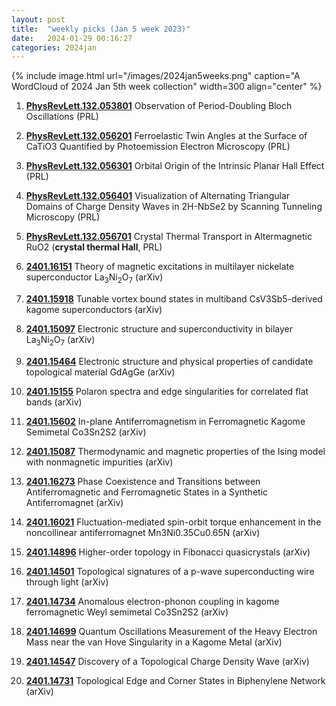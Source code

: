 ```yaml
---
layout: post
title:  "weekly picks (Jan 5 week 2023)"
date:   2024-01-29 00:16:27
categories: 2024jan
---
```



{% include image.html url="/images/2024jan5weeks.png" caption="A WordCloud of 2024 Jan 5th week collection" width=300 align="center" %}



1. **[PhysRevLett.132.053801](https://link.aps.org/doi/10.1103/PhysRevLett.132.053801)** Observation of Period-Doubling Bloch Oscillations (PRL)

1. **[PhysRevLett.132.056201](https://link.aps.org/doi/10.1103/PhysRevLett.132.056201)** Ferroelastic Twin Angles at the Surface of CaTiO3 Quantified by Photoemission Electron Microscopy (PRL)

1. **[PhysRevLett.132.056301](https://link.aps.org/doi/10.1103/PhysRevLett.132.056301)** Orbital Origin of the Intrinsic Planar Hall Effect (PRL)

1. **[PhysRevLett.132.056401](https://link.aps.org/doi/10.1103/PhysRevLett.132.056401)** Visualization of Alternating Triangular Domains of Charge Density Waves in 2H-NbSe2 by Scanning Tunneling Microscopy (PRL)

1. **[PhysRevLett.132.056701](https://link.aps.org/doi/10.1103/PhysRevLett.132.056701)** Crystal Thermal Transport in Altermagnetic RuO2 (**crystal thermal Hall**, PRL)



1. **[2401.16151](http://arxiv.org/abs/2401.16151)** Theory of magnetic excitations in multilayer nickelate superconductor La$_{3}$Ni$_{2}$O$_{7}$ (arXiv)

1. **[2401.15918](http://arxiv.org/abs/2401.15918)** Tunable vortex bound states in multiband CsV3Sb5-derived kagome superconductors (arXiv)

1. **[2401.15097](http://arxiv.org/abs/2401.15097)** Electronic structure and superconductivity in bilayer La$_3$Ni$_2$O$_7$ (arXiv)

1. **[2401.15464](http://arxiv.org/abs/2401.15464)** Electronic structure and physical properties of candidate topological material GdAgGe (arXiv)

1. **[2401.15155](http://arxiv.org/abs/2401.15155)** Polaron spectra and edge singularities for correlated flat bands (arXiv)

1. **[2401.15602](http://arxiv.org/abs/2401.15602)** In-plane Antiferromagnetism in Ferromagnetic Kagome Semimetal Co3Sn2S2 (arXiv)

1. **[2401.15087](http://arxiv.org/abs/2401.15087)** Thermodynamic and magnetic properties of the Ising model with nonmagnetic impurities (arXiv)

1. **[2401.16273](http://arxiv.org/abs/2401.16273)** Phase Coexistence and Transitions between Antiferromagnetic and Ferromagnetic States in a Synthetic Antiferromagnet (arXiv)

1. **[2401.16021](http://arxiv.org/abs/2401.16021)** Fluctuation-mediated spin-orbit torque enhancement in the noncollinear antiferromagnet Mn3Ni0.35Cu0.65N (arXiv)




1. **[2401.14896](http://arxiv.org/abs/2401.14896)** Higher-order topology in Fibonacci quasicrystals (arXiv)

1. **[2401.14501](http://arxiv.org/abs/2401.14501)** Topological signatures of a p-wave superconducting wire through light (arXiv)

1. **[2401.14734](http://arxiv.org/abs/2401.14734)** Anomalous electron-phonon coupling in kagome ferromagnetic Weyl semimetal Co3Sn2S2 (arXiv)

1. **[2401.14699](http://arxiv.org/abs/2401.14699)** Quantum Oscillations Measurement of the Heavy Electron Mass near the van Hove Singularity in a Kagome Metal (arXiv)

1. **[2401.14547](http://arxiv.org/abs/2401.14547)** Discovery of a Topological Charge Density Wave (arXiv)

1. **[2401.14731](http://arxiv.org/abs/2401.14731)** Topological Edge and Corner States in Biphenylene Network (arXiv)
